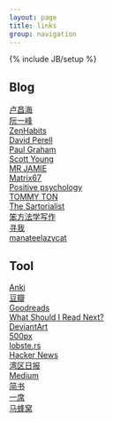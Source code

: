 ```yaml
---
layout: page
title: links
group: navigation
---
```


{% include JB/setup %}

## Blog
[卢昌海](http://www.changhai.org/index.php)<br/>
[阮一峰](http://www.ruanyifeng.com/home.html)<br/>
[ZenHabits](http://zenhabits.net/)<br/>
[David Perell](https://www.perell.com/)<br/>
[Paul Graham](http://www.paulgraham.com/)<br/>
[Scott Young](http://www.scotthyoung.com/)<br/>
[MR JAMIE](http://mrjamie.cc/)<br/>
[Matrix67](http://matrix67.com/)<br/>
[Positive psychology](http://www.positivepsychology.org/)<br/>
[TOMMY TON](http://tommyton.tumblr.com/)<br/>
[The Sartorialist](http://www.thesartorialist.com/)<br/>
[笨方法学写作](https://www.cnfeat.com/)<br/>
[寻我](https://seekbetter.me)<br/>
[manateelazycat](https://manateelazycat.github.io/index.html)<br/>

## Tool
[Anki](https://apps.ankiweb.net) <br/>
[豆瓣](http://book.douban.com)<br/>
[Goodreads](http://www.goodreads.com/)<br/>
[What Should I Read Next?](http://www.whatshouldireadnext.com/)<br/>
[DeviantArt](https://www.deviantart.com/)<br/>
[500px](https://500px.com/editors)<br/>
[lobste.rs](https://lobste.rs)<br/>
[Hacker News](https://news.ycombinator.com/)<br/>
[湾区日报](https://wanqu.co/)<br/>
[Medium](https://medium.com/)<br/>
[简书](http://www.jianshu.com)<br/>
[一席](http://yixi.tv/)<br/>
[马蜂窝](http://www.mafengwo.cn/)<br/>

<!--
*# sort*
-->
